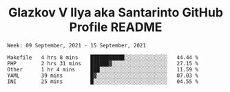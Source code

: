 <h1 align="center">Glazkov V Ilya aka Santarinto GitHub Profile README</h1>

<!--START_SECTION:waka-->
```text
Week: 09 September, 2021 - 15 September, 2021

Makefile   4 hrs 8 mins    ███████████░░░░░░░░░░░░░░   44.44 % 
PHP        2 hrs 31 mins   ██████▓░░░░░░░░░░░░░░░░░░   27.15 % 
Other      1 hr 4 mins     ███░░░░░░░░░░░░░░░░░░░░░░   11.59 % 
YAML       39 mins         █▓░░░░░░░░░░░░░░░░░░░░░░░   07.03 % 
INI        25 mins         █░░░░░░░░░░░░░░░░░░░░░░░░   04.55 % 
```
<!--END_SECTION:waka-->